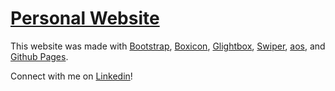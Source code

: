 # [Personal Website](https://tayloradam1999.github.io)

This website was made with [Bootstrap](https://getbootstrap.com/), [Boxicon](https://boxicons.com/), [Glightbox](https://biati-digital.github.io/glightbox/), [Swiper](https://swiperjs.com/), [aos](https://michalsnik.github.io/aos/), and [Github Pages](https://pages.github.com/).

Connect with me on [Linkedin](https://www.linkedin.com/in/tayloradam1999/)!